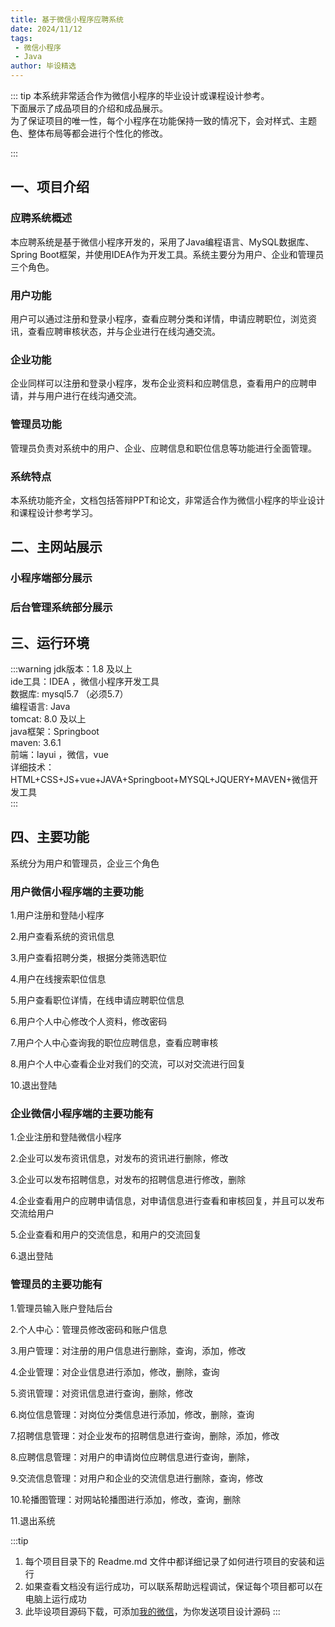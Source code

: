 ```yaml
---
title: 基于微信小程序应聘系统
date: 2024/11/12
tags:
 - 微信小程序
 - Java
author: 毕设精选
---
```


::: tip
本系统非常适合作为微信小程序的毕业设计或课程设计参考。    
下面展示了成品项目的介绍和成品展示。  
为了保证项目的唯一性，每个小程序在功能保持一致的情况下，会对样式、主题色、整体布局等都会进行个性化的修改。

::: 

## 一、项目介绍
### 应聘系统概述
本应聘系统是基于微信小程序开发的，采用了Java编程语言、MySQL数据库、Spring Boot框架，并使用IDEA作为开发工具。系统主要分为用户、企业和管理员三个角色。

### 用户功能
用户可以通过注册和登录小程序，查看应聘分类和详情，申请应聘职位，浏览资讯，查看应聘审核状态，并与企业进行在线沟通交流。

### 企业功能
企业同样可以注册和登录小程序，发布企业资料和应聘信息，查看用户的应聘申请，并与用户进行在线沟通交流。

### 管理员功能
管理员负责对系统中的用户、企业、应聘信息和职位信息等功能进行全面管理。

### 系统特点
本系统功能齐全，文档包括答辩PPT和论文，非常适合作为微信小程序的毕业设计和课程设计参考学习。

## 二、主网站展示

### 小程序端部分展示
<Swiper :height="1200" :width="800" :items="['https://img.liugezhou.online/bishe/yingpin/1.png','https://img.liugezhou.online/bishe/yingpin/2.png','https://img.liugezhou.online/bishe/yingpin/3.png']"/>

### 后台管理系统部分展示
<Swiper :items="['https://img.liugezhou.online/bishe/yingpin/4.png','https://img.liugezhou.online/bishe/yingpin/5.png','https://img.liugezhou.online/bishe/yingpin/6.png','https://img.liugezhou.online/bishe/yingpin/7.png','https://img.liugezhou.online/bishe/yingpin/8.png','https://img.liugezhou.online/bishe/yingpin/9.png']"/>

## 三、运行环境
:::warning
jdk版本：1.8 及以上     
ide工具：IDEA ，微信小程序开发工具     
数据库: mysql5.7 （必须5.7）     
编程语言: Java     
tomcat:   8.0 及以上     
java框架：Springboot     
maven: 3.6.1     
前端：layui ，微信，vue     
详细技术：HTML+CSS+JS+vue+JAVA+Springboot+MYSQL+JQUERY+MAVEN+微信开发工具       
:::

## 四、主要功能

系统分为用户和管理员，企业三个角色

### 用户微信小程序端的主要功能

1.用户注册和登陆小程序

2.用户查看系统的资讯信息

3.用户查看招聘分类，根据分类筛选职位

4.用户在线搜索职位信息

5.用户查看职位详情，在线申请应聘职位信息

6.用户个人中心修改个人资料，修改密码

7.用户个人中心查询我的职位应聘信息，查看应聘审核

8.用户个人中心查看企业对我们的交流，可以对交流进行回复

10.退出登陆


### 企业微信小程序端的主要功能有

1.企业注册和登陆微信小程序

2.企业可以发布资讯信息，对发布的资讯进行删除，修改

3.企业可以发布招聘信息，对发布的招聘信息进行修改，删除

4.企业查看用户的应聘申请信息，对申请信息进行查看和审核回复，并且可以发布交流给用户

5.企业查看和用户的交流信息，和用户的交流回复

6.退出登陆


### 管理员的主要功能有

1.管理员输入账户登陆后台

2.个人中心：管理员修改密码和账户信息

3.用户管理：对注册的用户信息进行删除，查询，添加，修改

4.企业管理：对企业信息进行添加，修改，删除，查询

5.资讯管理：对资讯信息进行查询，删除，修改

6.岗位信息管理：对岗位分类信息进行添加，修改，删除，查询

7.招聘信息管理：对企业发布的招聘信息进行查询，删除，添加，修改

8.应聘信息管理：对用户的申请岗位应聘信息进行查询，删除，

9.交流信息管理：对用户和企业的交流信息进行删除，查询，修改

10.轮播图管理：对网站轮播图进行添加，修改，查询，删除

11.退出系统

:::tip
1. 每个项目目录下的 Readme.md 文件中都详细记录了如何进行项目的安装和运行
2. 如果查看文档没有运行成功，可以联系帮助远程调试，保证每个项目都可以在电脑上运行成功
3. 此毕设项目源码下载，可添加[我的微信](https://jsd.cdn.zzko.cn/gh/liugezhou/picx-images-hosting@master/bishe/liugezhou.webp)，为你发送项目设计源码
:::